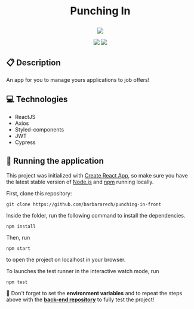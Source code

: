# <p align = "center"> Punching In </p>

<p align="center">
   <img src="https://cdn.dribbble.com/userupload/3217386/file/original-4a4c818239cd180185a0c998b545abe2.jpg?compress=1&resize=400x300&vertical=top"/>
</p>

<p align = "center">
   <img src="https://img.shields.io/badge/author-Bárbara_Rech-4dae71?style=flat-square" />
   <img src="https://img.shields.io/github/languages/count/barbararech/punching-in-front?color=4dae71&style=flat-square" />
</p>


##  :clipboard: Description

An app for you to manage yours applications to job offers!

## :computer: Technologies
  - ReactJS
  - Axios
  - Styled-components
  - JWT
  - Cypress

## 🏁 Running the application

This project was initialized with [Create React App](https://github.com/facebook/create-react-app), so make 
sure you have the latest stable version of [Node.js](https://nodejs.org/en/download/) and [npm](https://www.npmjs.com/) running locally.

First, clone this repository:

```
git clone https://github.com/barbararech/punching-in-front
```

Inside the folder, run the following command to install the dependencies.

```
npm install
```

Then, run

```
npm start
```

to open the project on localhost in your browser.


To launches the test runner in the interactive watch mode, run

```
npm test
```

:stop_sign: Don't forget to set the **environment variables** and to repeat the steps above with the [**back-end repository**](https://github.com/barbararech/punching-in-back) to fully test the project!




